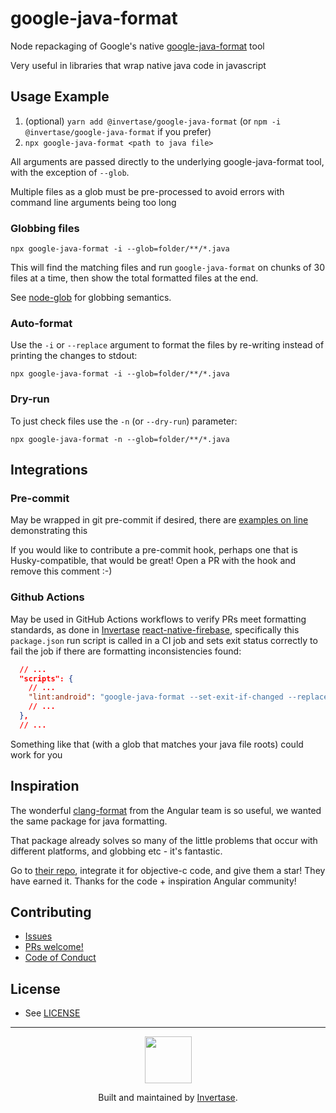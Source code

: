 # google-java-format

Node repackaging of Google's native [google-java-format](https://github.com/google/google-java-format) tool

Very useful in libraries that wrap native java code in javascript

## Usage Example

1. (optional) `yarn add @invertase/google-java-format` (or `npm -i @invertase/google-java-format` if you prefer)
1. `npx google-java-format <path to java file>`

All arguments are passed directly to the underlying google-java-format tool, with the exception of `--glob`.

Multiple files as a glob must be pre-processed to avoid errors with command line arguments being too long

### Globbing files

`npx google-java-format -i --glob=folder/**/*.java`

This will find the matching files and run `google-java-format` on chunks of 30 files at a time, then show the total
formatted files at the end.

See [node-glob](https://github.com/isaacs/node-glob) for globbing semantics.

### Auto-format

Use the `-i` or `--replace` argument to format the files by re-writing instead of printing the changes to stdout:

`npx google-java-format -i --glob=folder/**/*.java`

### Dry-run

To just check files use the `-n` (or `--dry-run`) parameter:

`npx google-java-format -n --glob=folder/**/*.java`

## Integrations

### Pre-commit

May be wrapped in git pre-commit if desired, there are [examples on line](https://github.com/justinludwig/gjfpc-hook) demonstrating this

If you would like to contribute a pre-commit hook, perhaps one that is Husky-compatible, that would be great! Open a PR with the hook and remove this comment :-)

### Github Actions

May be used in GitHub Actions workflows to verify PRs meet formatting standards,
as done in [Invertase](https://invertase.io) [react-native-firebase](https://github.com/Invertase/react-native-firebase/), specifically this `package.json` run script is called in a CI job and sets exit status correctly to fail the job if there are formatting inconsistencies found:

```json
  // ...
  "scripts": {
    // ...
    "lint:android": "google-java-format --set-exit-if-changed --replace --glob=\"packages/**/android/**/*.java\"",
    // ...
  },
  // ...
```

Something like that (with a glob that matches your java file roots) could work for you

## Inspiration

The wonderful [clang-format](https://github.com/angular/clang-format) from the Angular team is so useful, we wanted the same package for java formatting.

That package already solves so many of the little problems that occur with different platforms, and globbing etc - it's fantastic.

Go to [their repo](https://github.com/angular/clang-format), integrate it for objective-c code, and give them a star! They have earned it. Thanks for the code + inspiration Angular community!

## Contributing

- [Issues](https://github.com/invertase/google-java-format/issues)
- [PRs welcome!](https://github.com/invertase/google-java-format/pulls)
- [Code of Conduct](https://github.com/invertase/meta/blob/master/CODE_OF_CONDUCT.md)

## License

- See [LICENSE](/LICENSE)

---

<p align="center">
  <a href="https://invertase.io/?utm_source=readme&utm_medium=footer&utm_campaign=react-native-firebase">
    <img width="75px" src="https://static.invertase.io/assets/invertase/invertase-rounded-avatar.png">
  </a>
  <p align="center">
    Built and maintained by <a href="https://invertase.io/?utm_source=readme&utm_medium=footer&utm_campaign=react-native-firebase">Invertase</a>.
  </p>
</p>
